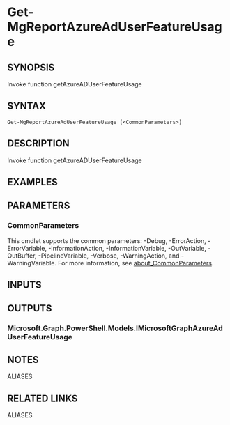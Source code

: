 ﻿---
external help file: Microsoft.Graph.Reports-help.xml
Module Name: Microsoft.Graph.Reports
online version: https://docs.microsoft.com/en-us/powershell/module/microsoft.graph.reports/get-mgreportazureaduserfeatureusage
schema: 2.0.0
---

# Get-MgReportAzureAdUserFeatureUsage

## SYNOPSIS
Invoke function getAzureADUserFeatureUsage

## SYNTAX

```
Get-MgReportAzureAdUserFeatureUsage [<CommonParameters>]
```

## DESCRIPTION
Invoke function getAzureADUserFeatureUsage

## EXAMPLES

## PARAMETERS

### CommonParameters
This cmdlet supports the common parameters: -Debug, -ErrorAction, -ErrorVariable, -InformationAction, -InformationVariable, -OutVariable, -OutBuffer, -PipelineVariable, -Verbose, -WarningAction, and -WarningVariable. For more information, see [about_CommonParameters](http://go.microsoft.com/fwlink/?LinkID=113216).

## INPUTS

## OUTPUTS

### Microsoft.Graph.PowerShell.Models.IMicrosoftGraphAzureAdUserFeatureUsage
## NOTES

ALIASES

## RELATED LINKS

ALIASES